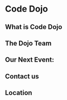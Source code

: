 # Code Dojo


## What is Code Dojo

## The Dojo Team

## Our Next Event:

## Contact us

## Location

